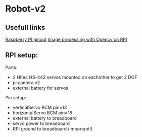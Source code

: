 # Robot-v2

## Usefull links
[Raspberry PI pinout](https://pinout.xyz/)
[Image processing with Opencv on RPI](http://opencv-python-tutroals.readthedocs.io/en/latest/py_tutorials/py_imgproc/py_table_of_contents_imgproc/py_table_of_contents_imgproc.html)



## RPI setup:
Parts:
- 2 HItec HS-442 servos mounted on eachother to get 2 DOF
- pi camera v2
- external battery for servos

Pin setup:
- verticalServo BCM pin=13
- horizontalServo BCM pin=18
- external battery to breadboard
- servo power to breadboard
- RPI ground to breadboard (important!)

